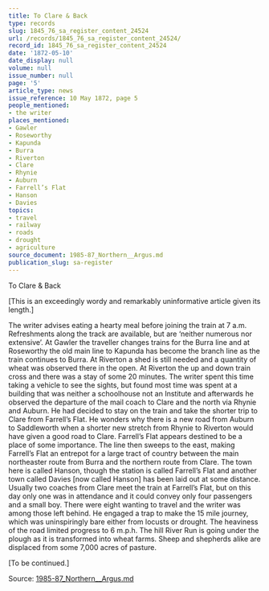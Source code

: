 ```yaml
---
title: To Clare & Back
type: records
slug: 1845_76_sa_register_content_24524
url: /records/1845_76_sa_register_content_24524/
record_id: 1845_76_sa_register_content_24524
date: '1872-05-10'
date_display: null
volume: null
issue_number: null
page: '5'
article_type: news
issue_reference: 10 May 1872, page 5
people_mentioned:
- the writer
places_mentioned:
- Gawler
- Roseworthy
- Kapunda
- Burra
- Riverton
- Clare
- Rhynie
- Auburn
- Farrell’s Flat
- Hanson
- Davies
topics:
- travel
- railway
- roads
- drought
- agriculture
source_document: 1985-87_Northern__Argus.md
publication_slug: sa-register
---
```


To Clare & Back

[This is an exceedingly wordy and remarkably uninformative article given its length.]

The writer advises eating a hearty meal before joining the train at 7 a.m.  Refreshments along the track are available, but are ‘neither numerous nor extensive’.  At Gawler the traveller changes trains for the Burra line and at Roseworthy the old main line to Kapunda has become the branch line as the train continues to Burra.  At Riverton a shed is still needed and a quantity of wheat was observed there in the open.  At Riverton the up and down train cross and there was a stay of some 20 minutes.  The writer spent this time taking a vehicle to see the sights, but found most time was spent at a building that was neither a schoolhouse not an Institute and afterwards he observed the departure of the mail coach to Clare and the north via Rhynie and Auburn.  He had decided to stay on the train and take the shorter trip to Clare from Farrell’s Flat.  He wonders why there is a new road from Auburn to Saddleworth when a shorter new stretch from Rhynie to Riverton would have given a good road to Clare.  Farrell’s Flat appears destined to be a place of some importance.  The line then sweeps to the east, making Farrell’s Flat an entrepot for a large tract of country between the main northeaster route from Burra and the northern route from Clare.  The town here is called Hanson, though the station is called Farrell’s Flat and another town called Davies [now called Hanson] has been laid out at some distance.  Usually two coaches from Clare meet the train at Farrell’s Flat, but on this day only one was in attendance and it could convey only four passengers and a small boy.  There were eight wanting to travel and the writer was among those left behind.  He engaged a trap to make the 15 mile journey, which was uninspiringly bare either from locusts or drought.  The heaviness of the road limited progress to 6 m.p.h.  The hill River Run is going under the plough as it is transformed into wheat farms.  Sheep and shepherds alike are displaced from some 7,000 acres of pasture.

[To be continued.]

Source: [1985-87_Northern__Argus.md](/downloads/markdown/1985-87_Northern__Argus.md)
